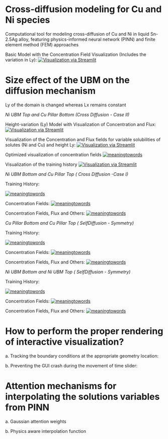 # Cross-diffusion modeling for Cu and Ni species

Computational tool for modeling cross-diffusion of Cu and Ni in liquid Sn-2.5Ag alloy, featuring physics-informed neural network (PINN) and finite element method (FEM) approaches

Basic Model with the Concentration Field Visualization (Includes the variation in Ly):
[![Visualization via Streamlit](https://static.streamlit.io/badges/streamlit_badge_black_white.svg)](https://crossdiffusion2d-basic-model.streamlit.app/)

# Size effect of the UBM on the diffusion mechanism

Ly of the domain is changed whereas Lx remains constant

*Ni UBM Top and Cu Pillar Bottom (Cross Diffusion - Case II)* 

Height-variation (Ly) Model with Visualization of Concentration and Flux:
[![Visualization via Streamlit](https://static.streamlit.io/badges/streamlit_badge_black_white.svg)](https://sizeeffectdiffusion2d.streamlit.app/)

Visualization of the Concentration and Flux fields for variable solubilities of solutes (Ni and Cu) and height Ly: 
[![Visualization via Streamlit](https://static.streamlit.io/badges/streamlit_badge_black_white.svg)](https://multivariatecrossdiffusion2d.streamlit.app/ )

Optimized visualization of concentration fields
[![meaningtowords](https://img.shields.io/badge/AttentivePinnConcentration-streamlit-red)](https://visualizeconcentrationprofiles.streamlit.app/)

Visualization of the training history 
[![Visualization via Streamlit](https://static.streamlit.io/badges/streamlit_badge_black_white.svg)](https://diffusionpinntraining-history.streamlit.app/)

*Ni UBM Bottom and Cu Pillar Top ( Cross Diffusion -Case I)*

Training History: 

[![meaningtowords](https://img.shields.io/badge/metricsNiCu-streamlit-red)](https://visualizeconcentrationprofiles-cuni.streamlit.app/)

Concentration Fields:
[![meaningtowords](https://img.shields.io/badge/optimizedConc-streamlit-red)](https://visualizeconcentrationprofiles.streamlit.app/)

Concentration Fields, Flux and Others:
[![meaningtowords](https://img.shields.io/badge/solutions-streamlit-red)](https://multivariatecrossdiffusion2d-cuni.streamlit.app/)


*Cu Pillar Bottom and Cu Pillar Top ( SelfDiffusion - Symmetry)*

Training History: 

[![meaningtowords](https://img.shields.io/badge/metricsNiCu-streamlit-red)](https://visualizeconcentrationprofiles-cu.streamlit.app/)

Concentration Fields:
[![meaningtowords](https://img.shields.io/badge/optimizedConc-streamlit-red)](https://visualizeconcentrationprofiles.streamlit.app/)

Concentration Fields, Flux and Others:
[![meaningtowords](https://img.shields.io/badge/solutions-streamlit-red)](https://multivariatecrossdiffusion2d-cu.streamlit.app/)


*Ni UBM Bottom and Ni UBM Top (  SelfDiffusion - Symmetry)*

Training History: 

[![meaningtowords](https://img.shields.io/badge/metricsNiCu-streamlit-red)](https://visualizeconcentrationprofiles.streamlit.app/)

Concentration Fields:
[![meaningtowords](https://img.shields.io/badge/optimizedConc-streamlit-red)](https://visualizeconcentrationprofiles.streamlit.app/)

Concentration Fields, Flux and Others:
[![meaningtowords](https://img.shields.io/badge/solutions-streamlit-red)](https://multivariatecrossdiffusion2d-ni.streamlit.app/)




# How to perform the proper rendering of interactive visualization?

a. Tracking the boundary conditions at the appropriate geometry location:


b. Preventing the GUI crash during the movement of time slider: 


# Attention mechanisms for interpolating the solutions variables from PINN

a. Gaussian attention weights

b. Physics aware interpolation function

